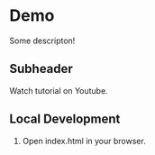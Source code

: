 # Demo

Some descripton!

## Subheader

Watch tutorial on Youtube.

## Local Development

1. Open index.html in your browser.

